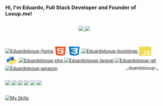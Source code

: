 ### Hi, I'm Eduardo, Full Stack Developer and Founder of Looup.me!

##

<div align="center">
  <a href="https://github.com/eduardolooup">
  <img height="130em" src="https://github-readme-stats.vercel.app/api?username=eduardolooup&show_icons=true&theme=graywhite&include_all_commits=true&count_private=true"/>
  <img height="130em" src="https://github-readme-stats.vercel.app/api/top-langs/?username=eduardolooup&layout=compact&langs_count=7&theme=graywhite"/>
</div>
  
##
  
<div style="display: inline_block"><br>
  
  <img align="center" title="Figma" alt="Eduardolooup-figma" height="30" width="40" src="https://cdn.jsdelivr.net/gh/devicons/devicon/icons/figma/figma-original.svg">
  <img align="center" title="HTML" alt="Eduardolooup-HTML" height="30" width="40" src="https://raw.githubusercontent.com/devicons/devicon/master/icons/html5/html5-original.svg">
  <img align="center" title="CSS" alt="Eduardolooup-CSS" height="30" width="40" src="https://raw.githubusercontent.com/devicons/devicon/master/icons/css3/css3-original.svg">
  <img align="center" title="Bootstrap" alt="Eduardolooup-bootstrap" height="30" width="40" src="https://cdn.jsdelivr.net/gh/devicons/devicon/icons/bootstrap/bootstrap-original.svg">
  <img align="center" title="JavaScript" alt="Eduardolooup-Js" height="30" width="40" src="https://raw.githubusercontent.com/devicons/devicon/master/icons/javascript/javascript-plain.svg">
  <img align="center" title="Python" alt="Eduardolooup-Python" height="30" width="40" src="https://raw.githubusercontent.com/devicons/devicon/master/icons/python/python-original.svg">
  <img align="center" title="PHP" alt="Eduardolooup-php" height="30" width="40" src="https://cdn.jsdelivr.net/gh/devicons/devicon/icons/php/php-plain.svg">
  <img align="center" title="Laravel" alt="Eduardolooup-laravel" height="30" width="40" src="https://cdn.jsdelivr.net/gh/devicons/devicon/icons/laravel/laravel-plain.svg">
  <img align="center" title="Git" alt="Eduardolooup-git" height="30" width="40" src="https://cdn.jsdelivr.net/gh/devicons/devicon/icons/git/git-original.svg">
  <img align="center" title="AWS" alt="Eduardolooup-amazon" height="30" width="40" src="https://cdn.jsdelivr.net/gh/devicons/devicon/icons/amazonwebservices/amazonwebservices-original.svg">
  <img align="right" alt="Eduardolooup-pic" height="150" style="border-radius:50px;" src="https://cdn.discordapp.com/attachments/847119430054838332/1012371332710793256/profile-pic_2.png?width=676&height=676">
</div>

##
  
<div> 
  <a href="https://www.youtube.com/channel/UCx-Ti7VCz-eYh1QQl7uKL-w" target="_blank"><img src="https://img.shields.io/badge/YouTube-FF0000?style=for-the-badge&logo=youtube&logoColor=white" target="_blank"></a>
  <a href="https://instagram.com/eduardolooup" target="_blank"><img src="https://img.shields.io/badge/-Instagram-%23E4405F?style=for-the-badge&logo=instagram&logoColor=white" target="_blank"></a>
 	<a href="https://www.twitch.tv/eduardolooup" target="_blank"><img src="https://img.shields.io/badge/Twitch-9146FF?style=for-the-badge&logo=twitch&logoColor=white" target="_blank"></a>
 <a href="https://discord.gg/vxkJHd7qZT" target="_blank"><img src="https://img.shields.io/badge/Discord-7289DA?style=for-the-badge&logo=discord&logoColor=white" target="_blank"></a> 
  <a href = "mailto:eduardo@looup.com.br"><img src="https://img.shields.io/badge/-Gmail-%23333?style=for-the-badge&logo=gmail&logoColor=white" target="_blank"></a>
  <a href="https://www.linkedin.com/in/eduardo-sousa-b29a251b1/" target="_blank"><img src="https://img.shields.io/badge/-LinkedIn-%230077B5?style=for-the-badge&logo=linkedin&logoColor=white" target="_blank"></a> 
 
</div>

##
  
[![My Skills](https://skillicons.dev/icons?i=figma,html,css,bootstrap,js,py,php,laravel,git,aws)](https://skillicons.dev)
